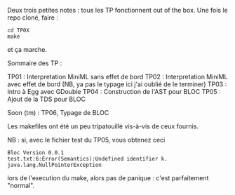 Deux trois petites notes : tous les TP fonctionnent out of the box. Une fois le repo cloné, faire : 

```
cd TP0X 
make
```
et ça marche.

Sommaire des TP :


TP01 : Interpretation MiniML sans effet de bord
TP02 : Interpretation MiniML avec effet de bord (NB, ya pas le typage ici j'ai oublié de le terminer)
TP03 : Intro à Egg avec GDouble
TP04 : Construction de l'AST pour BLOC
TP05 : Ajout de la TDS pour BLOC

Soon (tm) : TP06, Typage de BLOC

Les makefiles ont été un peu tripatouillé vis-à-vis de ceux fournis.

NB : si, avec le fichier test du TP05, vous obtenez ceci 
```
Bloc Version 0.0.1
test.txt:6:Error(Semantics):Undefined identifier k.
java.lang.NullPointerException
```
lors de l'execution du make, alors pas de panique : c'est parfaitement "normal".
